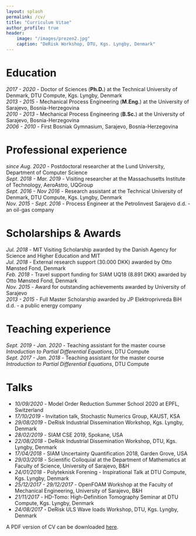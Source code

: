 ```yaml
---
layout: splash
permalink: /cv/
title: "Curriculum Vitae"
author_profile: true
header:
    image: "/images/prezen2.jpg"
    caption: "DeRisk Workshop, DTU, Kgs. Lyngby, Denmark"
---
```


# Education
*2017 - 2020* - Doctor of Sciences (**Ph.D.**) at the Technical University of Denmark, DTU Compute, Kgs. Lyngby, Denmark<br/>
*2013 - 2015* - Mechanical Process Engineering (**M.Eng.**) at the University of Sarajevo, Bosnia-Herzegovina<br/>
*2010 - 2013* - Mechanical Process Engineering (**B.Sc.**) at the University of Sarajevo, Bosnia-Herzegovina<br/>
*2006 - 2010* - First Bosniak Gymnasium, Sarajevo, Bosnia-Herzegovina

# Professional experience
*since Aug. 2020* - Postdoctoral researcher at the Lund University, Department of Computer Science<br/>
*Sept. 2018 - Mar. 2019* - Visiting researcher at the Massachusetts Institute of Technology, AeroAstro, UQGroup<br/>
*Sept. 2016 - Nov 2016* - Research assistant at the Technical University of Denmark, DTU Compute, Kgs. Lyngby, Denmark<br/>
*Nov. 2015 - Sept. 2016* - Process Engineer at the Petrolinvest Sarajevo d.d. - an oil-gas company

# Scholarships & Awards
*Jul. 2018* - MIT Visiting Scholarship awarded by the Danish Agency for Science and Higher Education and MIT<br/>
*Jul. 2018* - External research support (30.000 DKK) awarded by Otto Mønsted Fond, Denmark<br/>
*Feb. 2018* - Travel support funding for SIAM UQ18 (8.891 DKK) awarded by Otto Mønsted Fond, Denmark<br/>
*Nov. 2015* - Award for outstanding achievements awarded by University of Sarajevo<br/>
*2013 - 2015* - Full Master Scholarship awarded by JP Elektroprivreda BiH d.d. - a public energy company<br/>

# Teaching experience
*Sept. 2019 - Jan. 2020* - Teaching assistant for the master course *Introduction to Partial Differential Equations*, DTU Compute<br/>
*Sept. 2017 - Jan. 2018* - Teaching assistant for the master course *Introduction to Partial Differential Equations*, DTU Compute

# Talks
* *10/09/2020* - Model Order Reduction Summer School 2020 at EPFL, Switzerland<br/>
* *17/10/2019* - Invitation talk, Stochastic Numerics Group, KAUST, KSA<br/>
* *29/08/2019* - DeRisk Industrial Dissemination Workshop, Kgs. Lyngby, Denmark<br/>
* *28/02/2019* - SIAM CSE 2019, Spokane, USA<br/>
* *22/08/2018* - DeRisk Industrial Dissemination Workshop, DTU, Kgs. Lyngby, Denmark<br/>
* *17/04/2018* - SIAM Uncertainty Quantification 2018, Garden Grove, USA<br/>
* *29/03/2018* - Scientific Colloquial at the Department of Mathematics at Faculty of Science, University of Sarajevo, B&H<br/>
* *24/01/2018* - Polyteknisk Forening - Inspirational Talk at DTU Compute, Kgs. Lyngby, Denmark<br/>
* *25/12/2017 - 29/12/2017* - OpenFOAM Workshop at the Faculty of Mechanical Engineering, University of Sarajevo, B&H<br/>
* *21/11/2017* - HD-Tomo: High-Definition Tomography Seminar at DTU Compute, Kgs. Lyngby, Denmark<br/>
* *24/08/2017* - DeRisk ULS Wave loads Workshop, DTU, Kgs. Lyngby, Denmark<br/>

 <i class="fas fa-file-pdf"></i> A PDF version of CV can be downloaded [here](https://www.dropbox.com/s/gdhjz94zsuts3rk/CV_Kenan_Sehic.pdf?dl=0).